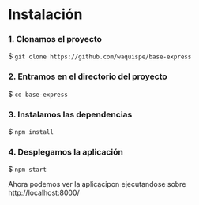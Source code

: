 # Instalación

### 1. Clonamos el proyecto
$ `git clone https://github.com/waquispe/base-express`

### 2. Entramos en el directorio del proyecto
$ `cd base-express`

### 3. Instalamos las dependencias
$ `npm install`

### 4. Desplegamos la aplicación
$ `npm start`

Ahora podemos ver la aplicacipon ejecutandose sobre http://localhost:8000/
